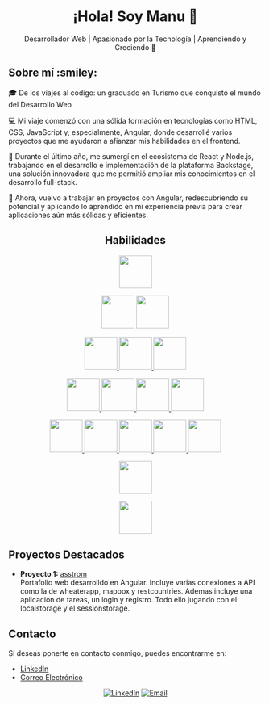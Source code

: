 <!-- Encabezado principal -->
<h1 align="center">¡Hola! Soy Manu 👋</h1>

<!-- Descripción breve -->
<p align="center">
  Desarrollador Web | Apasionado por la Tecnología | Aprendiendo y Creciendo 🚀
</p>

<!-- Imagen de banner (opcional)
<p align="center">
  <img src="URL_DE_TU_BANNER" alt="Banner" width="600" />
</p>-->

<!-- Sección de acerca de mí -->
<h2>Sobre mí :smiley:</h2>
<p>
  🎓 De los viajes al código: un graduado en Turismo que conquistó el mundo del Desarrollo Web

💻 Mi viaje comenzó con una sólida formación en tecnologías como HTML, CSS, JavaScript y, especialmente, Angular, donde desarrollé varios proyectos que me ayudaron a afianzar mis habilidades en el frontend.

🚀 Durante el último año, me sumergí en el ecosistema de React y Node.js, trabajando en el desarrollo e implementación de la plataforma Backstage, una solución innovadora que me permitió ampliar mis conocimientos en el desarrollo full-stack.

🔄 Ahora, vuelvo a trabajar en proyectos con Angular, redescubriendo su potencial y aplicando lo aprendido en mi experiencia previa para crear aplicaciones aún más sólidas y eficientes.
</p>

<!-- Habilidades con iconos -->
<h2 align="center">Habilidades</h2>

<!-- Fila superior -->
<p align="center">
  <a href="https://skillicons.dev">
    <img src="https://skillicons.dev/icons?i=html" width="65"/>
  </a>
</p>

<!-- Segunda fila -->
<p align="center">
  <a href="https://skillicons.dev">
    <img src="https://skillicons.dev/icons?i=css" width="65" />
    <img src="https://skillicons.dev/icons?i=ts" width="65" />
  </a>
</p>

<!-- Tercera fila -->
<p align="center">
  <a href="https://skillicons.dev">
    <img src="https://skillicons.dev/icons?i=js" width="65" />
    <img src="https://skillicons.dev/icons?i=npm" width="65" />
    <img src="https://skillicons.dev/icons?i=react" width="65" />
  </a>
</p>

<!-- Cuarta fila -->
<p align="center">
  <a href="https://skillicons.dev">
    <img src="https://skillicons.dev/icons?i=angular" width="65" />
    <img src="https://skillicons.dev/icons?i=nodejs" width="65" />
    <img src="https://skillicons.dev/icons?i=github" width="65" />
    <img src="https://skillicons.dev/icons?i=gitlab" width="65" />
  </a>
</p>

<!-- Quinta fila -->
<p align="center">
  <a href="https://skillicons.dev">
    <img src="https://skillicons.dev/icons?i=bootstrap" width="65" />
    <img src="https://skillicons.dev/icons?i=materialui" width="65" />
    <img src="https://skillicons.dev/icons?i=tailwind" width="65" />
    <img src="https://skillicons.dev/icons?i=docker" width="65" />
    <img src="https://skillicons.dev/icons?i=mongodb" width="65" />
  </a>
</p>

<!-- Sexta fila -->
<p align="center">
  <a href="https://skillicons.dev">
    <img src="https://skillicons.dev/icons?i=linux" width="65" />
  </a>
</p>
<p align="center">
  <a href="https://skillicons.dev">
    <img src="https://skillicons.dev/icons?i=openshift" width="65" />
  </a>
</p>


<!-- Sección de proyectos destacados -->
<h2>Proyectos Destacados</h2>
<ul>
  <li>
    <strong>Proyecto 1:</strong> <a href="https://asstrom.es/home">asstrom</a>
    <br />
    Portafolio web desarrolldo en Angular. Incluye varias conexiones a API como la de wheaterapp, mapbox y restcountries.
    Ademas incluye una aplicacion de tareas, un login y registro. Todo ello jugando con el localstorage y el sessionstorage.
  </li>
</ul>

<!-- Sección de contacto -->
<h2>Contacto</h2>
<p>
  Si deseas ponerte en contacto conmigo, puedes encontrarme en:
  <ul>
    <li><a href="https://www.linkedin.com/in/josemanuelmosqueteabreu/">LinkedIn</a></li>
    <li><a href="jmma1995@gmail.com">Correo Electrónico</a></li>
  </ul>
</p>

<!-- Iconos de redes sociales (opcional) -->
<p align="center">
  <a href="www.linkedin.com/in/josé-manuel-mosquete-abreu-662691166"><img src="https://img.shields.io/badge/-LinkedIn-blue" alt="LinkedIn"></a>
  <a href="jmma1995@gmail.com"><img src="https://img.shields.io/badge/-Email-red" alt="Email"></a>
</p>
